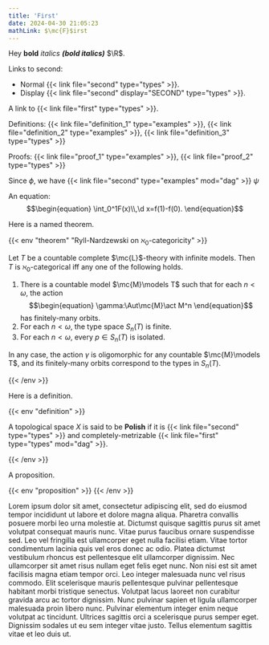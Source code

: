 ```yaml
---
title: 'First'
date: 2024-04-30 21:05:23
mathLink: $\mc{F}$irst
---
```


Hey **bold** *italics* ***(bold italics)*** $\R$.

Links to second:
- Normal {{< link file="second" type="types" >}}.
- Display {{< link file="second" display="SECOND" type="types" >}}.

A link to {{< link file="first" type="types" >}}.

Definitions: {{< link file="definition_1" type="examples" >}}, {{< link file="definition_2" type="examples" >}}, {{< link file="definition_3" type="types" >}}

Proofs: {{< link file="proof_1" type="examples" >}}, {{< link file="proof_2" type="types" >}}

Since $\phi$, we have {{< link file="second" type="examples" mod="dag" >}} $\psi$

An equation:
$$\begin{equation}
    \int_0^1F(x)\\,\d x=f(1)-f(0).
\end{equation}$$

Here is a named theorem.

{{< env "theorem" "Ryll-Nardzewski on $\aleph_0$-categoricity" >}}

Let $T$ be a countable complete $\mc{L}$-theory with infinite models. Then $T$ is $\aleph_0$-categorical iff any one of the following holds.
1. There is a countable model $\mc{M}\models T$ such that for each $n<\omega$, the action
$$\begin{equation}
    \gamma:\Aut\mc{M}\act M^n
\end{equation}$$
has finitely-many orbits.
2. For each $n<\omega$, the type space $S_n(T)$ is finite.
3. For each $n<\omega$, every $p\in S_n(T)$ is isolated.

In any case, the action $\gamma$ is oligomorphic for any countable $\mc{M}\models T$, and its finitely-many orbits correspond to the types in $S_n(T)$.

{{< /env >}}

Here is a definition.

{{< env "definition" >}}

A topological space $X$ is said to be **Polish** if it is {{< link file="second" type="types" >}} and completely-metrizable {{< link file="first" type="types" mod="dag" >}}.

{{< /env >}}

A proposition.

{{< env "proposition" >}}
{{< /env >}}

Lorem ipsum dolor sit amet, consectetur adipiscing elit, sed do eiusmod tempor incididunt ut labore et dolore magna aliqua. Pharetra convallis posuere morbi leo urna molestie at. Dictumst quisque sagittis purus sit amet volutpat consequat mauris nunc. Vitae purus faucibus ornare suspendisse sed. Leo vel fringilla est ullamcorper eget nulla facilisi etiam. Vitae tortor condimentum lacinia quis vel eros donec ac odio. Platea dictumst vestibulum rhoncus est pellentesque elit ullamcorper dignissim. Nec ullamcorper sit amet risus nullam eget felis eget nunc. Non nisi est sit amet facilisis magna etiam tempor orci. Leo integer malesuada nunc vel risus commodo. Elit scelerisque mauris pellentesque pulvinar pellentesque habitant morbi tristique senectus. Volutpat lacus laoreet non curabitur gravida arcu ac tortor dignissim. Nunc pulvinar sapien et ligula ullamcorper malesuada proin libero nunc. Pulvinar elementum integer enim neque volutpat ac tincidunt. Ultrices sagittis orci a scelerisque purus semper eget. Dignissim sodales ut eu sem integer vitae justo. Tellus elementum sagittis vitae et leo duis ut.
